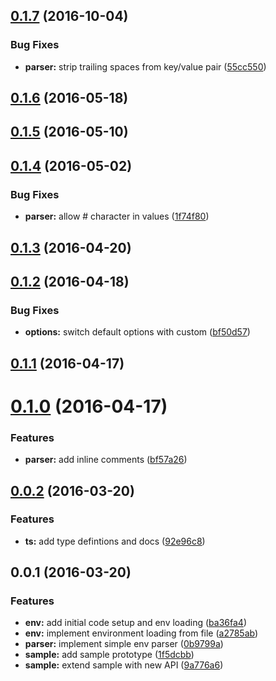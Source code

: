<a name="0.1.7"></a>
## [0.1.7](https://github.com/MarcScheib/aurelia-environment/compare/0.1.6...v0.1.7) (2016-10-04)


### Bug Fixes

* **parser:** strip trailing spaces from key/value pair ([55cc550](https://github.com/MarcScheib/aurelia-environment/commit/55cc550))



<a name="0.1.6"></a>
## [0.1.6](https://github.com/MarcScheib/aurelia-environment/compare/0.1.5...v0.1.6) (2016-05-18)




<a name="0.1.5"></a>
## [0.1.5](https://github.com/MarcScheib/aurelia-environment/compare/0.1.4...v0.1.5) (2016-05-10)




<a name="0.1.4"></a>
## [0.1.4](https://github.com/MarcScheib/aurelia-environment/compare/0.1.3...v0.1.4) (2016-05-02)


### Bug Fixes

* **parser:** allow # character in values ([1f74f80](https://github.com/MarcScheib/aurelia-environment/commit/1f74f80))



<a name="0.1.3"></a>
## [0.1.3](https://github.com/MarcScheib/aurelia-environment/compare/0.1.2...v0.1.3) (2016-04-20)




<a name="0.1.2"></a>
## [0.1.2](https://github.com/MarcScheib/aurelia-environment/compare/0.1.1...v0.1.2) (2016-04-18)


### Bug Fixes

* **options:** switch default options with custom ([bf50d57](https://github.com/MarcScheib/aurelia-environment/commit/bf50d57))



<a name="0.1.1"></a>
## [0.1.1](https://github.com/MarcScheib/aurelia-environment/compare/0.1.0...v0.1.1) (2016-04-17)




<a name="0.1.0"></a>
# [0.1.0](https://github.com/MarcScheib/aurelia-environment/compare/0.0.2...v0.1.0) (2016-04-17)


### Features

* **parser:** add inline comments ([bf57a26](https://github.com/MarcScheib/aurelia-environment/commit/bf57a26))



<a name="0.0.2"></a>
## [0.0.2](https://github.com/MarcScheib/aurelia-environment/compare/0.0.1...v0.0.2) (2016-03-20)


### Features

* **ts:** add type defintions and docs ([92e96c8](https://github.com/MarcScheib/aurelia-environment/commit/92e96c8))



<a name="0.0.1"></a>
## 0.0.1 (2016-03-20)


### Features

* **env:** add initial code setup and env loading ([ba36fa4](https://github.com/MarcScheib/aurelia-environment/commit/ba36fa4))
* **env:** implement environment loading from file ([a2785ab](https://github.com/MarcScheib/aurelia-environment/commit/a2785ab))
* **parser:** implement simple env parser ([0b9799a](https://github.com/MarcScheib/aurelia-environment/commit/0b9799a))
* **sample:** add sample prototype ([1f5dcbb](https://github.com/MarcScheib/aurelia-environment/commit/1f5dcbb))
* **sample:** extend sample with new API ([9a776a6](https://github.com/MarcScheib/aurelia-environment/commit/9a776a6))



